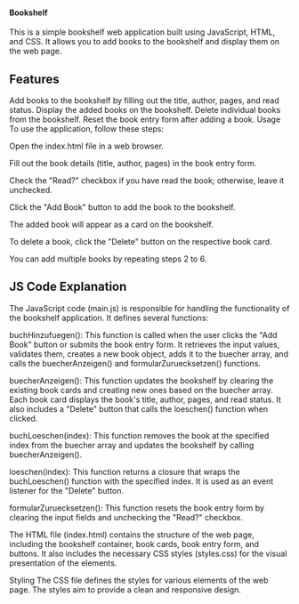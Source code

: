 #### Bookshelf
This is a simple bookshelf web application built using JavaScript, HTML, and CSS. It allows you to add books to the bookshelf and display them on the web page.

## Features
Add books to the bookshelf by filling out the title, author, pages, and read status.
Display the added books on the bookshelf.
Delete individual books from the bookshelf.
Reset the book entry form after adding a book.
Usage
To use the application, follow these steps:

Open the index.html file in a web browser.

Fill out the book details (title, author, pages) in the book entry form.

Check the "Read?" checkbox if you have read the book; otherwise, leave it unchecked.

Click the "Add Book" button to add the book to the bookshelf.

The added book will appear as a card on the bookshelf.

To delete a book, click the "Delete" button on the respective book card.

You can add multiple books by repeating steps 2 to 6.

## JS Code Explanation
The JavaScript code (main.js) is responsible for handling the functionality of the bookshelf application. It defines several functions:

buchHinzufuegen(): This function is called when the user clicks the "Add Book" button or submits the book entry form. It retrieves the input values, validates them, creates a new book object, adds it to the buecher array, and calls the buecherAnzeigen() and formularZuruecksetzen() functions.

buecherAnzeigen(): This function updates the bookshelf by clearing the existing book cards and creating new ones based on the buecher array. Each book card displays the book's title, author, pages, and read status. It also includes a "Delete" button that calls the loeschen() function when clicked.

buchLoeschen(index): This function removes the book at the specified index from the buecher array and updates the bookshelf by calling buecherAnzeigen().

loeschen(index): This function returns a closure that wraps the buchLoeschen() function with the specified index. It is used as an event listener for the "Delete" button.

formularZuruecksetzen(): This function resets the book entry form by clearing the input fields and unchecking the "Read?" checkbox.


The HTML file (index.html) contains the structure of the web page, including the bookshelf container, book cards, book entry form, and buttons. It also includes the necessary CSS styles (styles.css) for the visual presentation of the elements.


Styling
The CSS file  defines the styles for various elements of the web page. The styles aim to provide a clean and responsive design.
